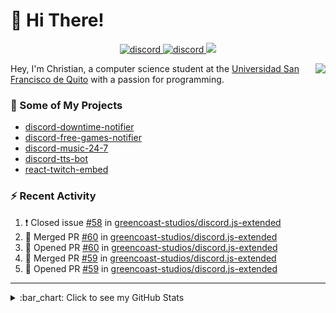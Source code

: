 # :wave: Hi There!

<p align="center">
  <a href="https://discord.gg/mhj3Zsv">
    <img alt="discord" src="https://img.shields.io/discord/730998659008823296.svg?label=&logo=discord&logoColor=ffffff&color=7389D8&labelColor=6A7EC2"/>
  </a>
  <a href="https://twitter.com/moonstar_x99">
    <img alt="discord" src="https://img.shields.io/twitter/follow/moonstar_x99?label=Follow%20Me%21&style=social"/>
  </a>
  <a href="https://badges.pufler.dev">
    <img src="https://badges.pufler.dev/visits/moonstar-x/moonstar-x?style=flat&logo=github">
  </a>
</p>

<img align="right" src="https://media.tenor.com/images/cb8fb20986aac7eef75c8ce6bc3997c0/tenor.gif" />

Hey, I'm Christian, a computer science student at the [Universidad San Francisco de Quito](http://www.usfq.edu.ec/Paginas/Inicio.aspx) with a passion for programming.

### :rocket: Some of My Projects

* [discord-downtime-notifier](https://github.com/moonstar-x/discord-downtime-notifier)
* [discord-free-games-notifier](https://github.com/moonstar-x/discord-free-games-notifier)
* [discord-music-24-7](https://github.com/moonstar-x/discord-music-24-7)
* [discord-tts-bot](https://github.com/moonstar-x/discord-tts-bot)
* [react-twitch-embed](https://github.com/moonstar-x/react-twitch-embed)

### :zap: Recent Activity

<!--START_SECTION:activity-->
1. ❗️ Closed issue [#58](https://github.com/greencoast-studios/discord.js-extended/issues/58) in [greencoast-studios/discord.js-extended](https://github.com/greencoast-studios/discord.js-extended)
2. 🎉 Merged PR [#60](https://github.com/greencoast-studios/discord.js-extended/pull/60) in [greencoast-studios/discord.js-extended](https://github.com/greencoast-studios/discord.js-extended)
3. 💪 Opened PR [#60](https://github.com/greencoast-studios/discord.js-extended/pull/60) in [greencoast-studios/discord.js-extended](https://github.com/greencoast-studios/discord.js-extended)
4. 🎉 Merged PR [#59](https://github.com/greencoast-studios/discord.js-extended/pull/59) in [greencoast-studios/discord.js-extended](https://github.com/greencoast-studios/discord.js-extended)
5. 💪 Opened PR [#59](https://github.com/greencoast-studios/discord.js-extended/pull/59) in [greencoast-studios/discord.js-extended](https://github.com/greencoast-studios/discord.js-extended)
<!--END_SECTION:activity-->

---

<details>
  <summary>
    :bar_chart: Click to see my GitHub Stats
  </summary>
  <p align="center">
    <br>
    <img alt="GitHub Stats" src="https://github-readme-stats.vercel.app/api?username=moonstar-x&count_private=true&show_icons=true&theme=dracula" />
    <br>
    <img alt="GitHub Top Languages" src="https://github-readme-stats.vercel.app/api/top-langs/?username=moonstar-x&layout=compact&theme=dracula" />
  </p>
</details>
